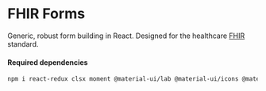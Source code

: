 # FHIR Forms

Generic, robust form building in React. Designed for the healthcare [FHIR](http://hl7.org/fhir/) standard.


#### Required dependencies

```bash
npm i react-redux clsx moment @material-ui/lab @material-ui/icons @material-ui/core @material-ui/pickers
```